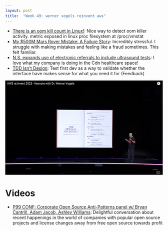 ```yaml
---
layout: post
title:  "Week 49: werner vogels reinvent aws"
---
```


* [There is an oom kill count in Linux!](https://medium.com/opsops/there-is-an-oom-kill-count-in-linux-e9936aa33102): Nice way to detect oom killer activity. metric exposed in linux proc filesystem at /proc/vmstat
* [My $500M Mars Rover Mistake: A Failure Story](https://www.chrislewicki.com/articles/failurestory): Incredibly stressful. I struggle with making mistakes and feeling like a fraud sometimes. This felt familiar.
* [N.S. expands use of electronic referrals to include ultrasound tests](https://www.cbc.ca/news/canada/nova-scotia/ns-expands-electronic-referrals-ultrasound-tests-1.7050831): I love what my company is doing in the Cdn healthcare space!
* [TDD Isn't Design](https://tidyfirst.substack.com/p/tdd-isnt-design): Test first dev as a way to validate whether the interface have makes sense for what you need it for (Feedback)

![The frugal architect: Architecture principals Werner Vogels identified working at AWS](/assets/2023/the_frugal_architect.png)

# Videos

* [P99 CONF: Corporate Open Source Anti-Patterns panel w/ Bryan Cantrill, Adam Jacob, Ashley Williams](https://www.youtube.com/watch?v=8yTrGsts00U): Delightful conversation about recent happenings in the world of companies with popular open source projects and license changes away from free open source towards profit